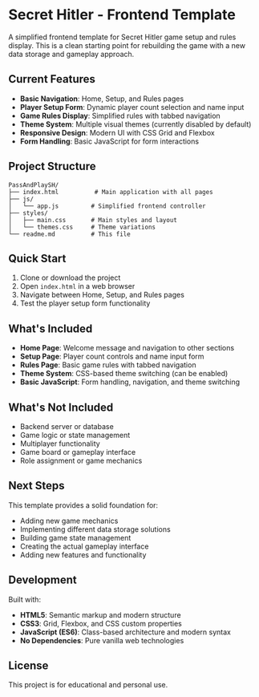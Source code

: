 # Secret Hitler - Frontend Template

A simplified frontend template for Secret Hitler game setup and rules display. This is a clean starting point for rebuilding the game with a new data storage and gameplay approach.

## Current Features

- **Basic Navigation**: Home, Setup, and Rules pages
- **Player Setup Form**: Dynamic player count selection and name input
- **Game Rules Display**: Simplified rules with tabbed navigation
- **Theme System**: Multiple visual themes (currently disabled by default)
- **Responsive Design**: Modern UI with CSS Grid and Flexbox
- **Form Handling**: Basic JavaScript for form interactions

## Project Structure

```
PassAndPlaySH/
├── index.html          # Main application with all pages
├── js/
│   └── app.js         # Simplified frontend controller
├── styles/
│   ├── main.css       # Main styles and layout
│   └── themes.css     # Theme variations
└── readme.md          # This file
```

## Quick Start

1. Clone or download the project
2. Open `index.html` in a web browser
3. Navigate between Home, Setup, and Rules pages
4. Test the player setup form functionality

## What's Included

- **Home Page**: Welcome message and navigation to other sections
- **Setup Page**: Player count controls and name input form
- **Rules Page**: Basic game rules with tabbed navigation
- **Theme System**: CSS-based theme switching (can be enabled)
- **Basic JavaScript**: Form handling, navigation, and theme switching

## What's Not Included

- Backend server or database
- Game logic or state management
- Multiplayer functionality
- Game board or gameplay interface
- Role assignment or game mechanics

## Next Steps

This template provides a solid foundation for:
- Adding new game mechanics
- Implementing different data storage solutions
- Building game state management
- Creating the actual gameplay interface
- Adding new features and functionality

## Development

Built with:
- **HTML5**: Semantic markup and modern structure
- **CSS3**: Grid, Flexbox, and CSS custom properties
- **JavaScript (ES6)**: Class-based architecture and modern syntax
- **No Dependencies**: Pure vanilla web technologies

## License

This project is for educational and personal use.
